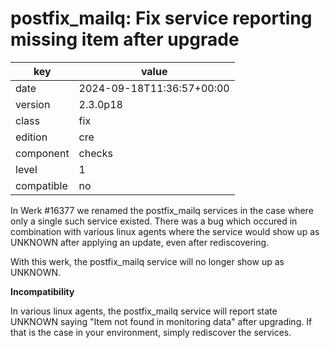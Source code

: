 [//]: # (werk v2)
# postfix_mailq: Fix service reporting missing item after upgrade

key        | value
---------- | ---
date       | 2024-09-18T11:36:57+00:00
version    | 2.3.0p18
class      | fix
edition    | cre
component  | checks
level      | 1
compatible | no

In Werk #16377 we renamed the postfix_mailq services in the case where
only a single such service existed. There was a bug which occured in
combination with various linux agents where the service would show up as
UNKNOWN after applying an update, even after rediscovering.

With this werk, the postfix_mailq service will no longer show up as
UNKNOWN.

**Incompatibility**

In various linux agents, the postfix_mailq service will report state
UNKNOWN saying "Item not found in monitoring data" after upgrading. If
that is the case in your environment, simply rediscover the services.
